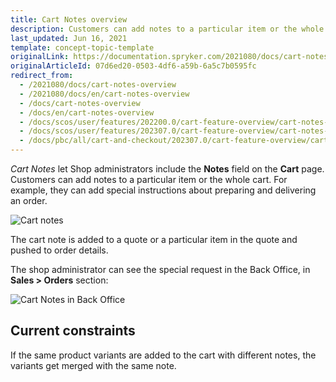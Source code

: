```yaml
---
title: Cart Notes overview
description: Customers can add notes to a particular item or the whole cart
last_updated: Jun 16, 2021
template: concept-topic-template
originalLink: https://documentation.spryker.com/2021080/docs/cart-notes-overview
originalArticleId: 07d6ed20-0503-4df6-a59b-6a5c7b0595fc
redirect_from:
  - /2021080/docs/cart-notes-overview
  - /2021080/docs/en/cart-notes-overview
  - /docs/cart-notes-overview
  - /docs/en/cart-notes-overview
  - /docs/scos/user/features/202200.0/cart-feature-overview/cart-notes-overview.html
  - /docs/scos/user/features/202307.0/cart-feature-overview/cart-notes-overview.html
  - /docs/pbc/all/cart-and-checkout/202307.0/cart-feature-overview/cart-notes-overview.html  
---
```


*Cart Notes* let Shop administrators include the **Notes** field on the **Cart** page. Customers can add notes to a particular item or the whole cart. For example, they can add special instructions about preparing and delivering an order.

![Cart notes](https://spryker.s3.eu-central-1.amazonaws.com/docs/Features/Shopping+Cart/Cart+Notes/cart-notes.png)

The cart note is added to a quote or a particular item in the quote and pushed to order details.

The shop administrator can see the special request in the Back Office, in **Sales&nbsp;<span aria-label="and then">></span> Orders** section:

![Cart Notes in Back Office](https://spryker.s3.eu-central-1.amazonaws.com/docs/Features/Shopping+Cart/Cart+Notes/cart-notes-admin.png)

## Current constraints

If the same product variants are added to the cart with different notes, the variants get merged with the same note.
